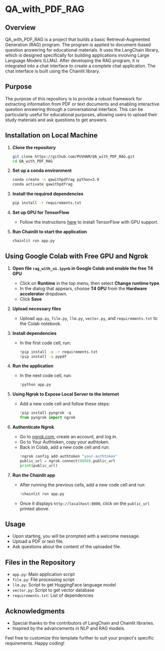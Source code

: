 # QA_with_PDF_RAG

## Overview
QA_with_PDF_RAG is a project that builds a basic Retrieval-Augmented Generation (RAG) program. The program is applied to document-based question answering for educational materials. It uses the LangChain library, which is designed specifically for building applications involving Large Language Models (LLMs). After developing the RAG program, it is integrated into a chat interface to create a complete chat application. The chat interface is built using the Chainlit library.

## Purpose
The purpose of this repository is to provide a robust framework for extracting information from PDF or text documents and enabling interactive question answering through a conversational interface. This can be particularly useful for educational purposes, allowing users to upload their study materials and ask questions to get answers.

## Installation on Local Machine

1. **Clone the repository**
    ```bash
    git clone https://github.com/PUVHAM/QA_with_PDF_RAG.git
    cd QA_with_PDF_RAG
    ```

2. **Set up a conda environment**
    ```bash
    conda create -n qawithpdfrag python=3.9
    conda activate qawithpdfrag
    ```

3. **Install the required dependencies**
    ```bash
    pip install -r requirements.txt
    ```

4. **Set up GPU for TensorFlow**
    - Follow the instructions [here](https://www.tensorflow.org/install/pip) to install TensorFlow with GPU support.

5. **Run Chainlit to start the application**
    ```bash
    chainlit run app.py
    ```
  
## Using Google Colab with Free GPU and Ngrok

1. **Open file `rag_with_ui.ipynb` in Google Colab and enable the free T4 GPU**
   - Click on **Runtime** in the top menu, then select **Change runtime type**.
   - In the dialog that appears, choose **T4 GPU** from the **Hardware accelerator** dropdown.
   - Click **Save**

2. **Upload necessary files**
    - Upload `app.py`, `file.py`, `llm.py`, `vector.py`, and `requirements.txt` to the Colab notebook.
  
3. **Install dependencies**
    - In the first code cell, run:
      ```bash
      !pip install -q -r requirements.txt
      !pip install -q pypdf
      ```
4. **Run the application**
    - In the next code cell, run:
      ```python
      !python app.py
      ```
5. **Using Ngrok to Expose Local Server to the Internet**
    - Add a new code cell and follow these steps:
      ```python
      !pip install pyngrok -q
      from pyngrok import ngrok
      ```
6. **Authenticate Ngrok**
    - Go to [ngrok.com](https://ngrok.com/), create an account, and log in.
    - Go to Your Authtoken, copy your authtoken.
    - Back in Colab, add a new code cell and run:
      ```python
      !ngrok config add-authtoken "your-authtoken"
      public_url = ngrok.connect(8000).public_url
      print(public_url)
      ```
7. **Run the Chainlit app**
    - After running the previous cells, add a new code cell and run:
      ```python
      !chainlit run app.py
      ```
    - Once it displays `http://localhost:8000`, click on the `public_url` printed above.

## Usage

* Upon starting, you will be prompted with a welcome message.
* Upload a PDF or text file.
* Ask questions about the content of the uploaded file.

## Files in the Repository
* `app.py`: Main application script
* `file.py`: File processing script
* `llm.py`: Script to get HuggingFace language model
* `vector.py`: Script to get vector database
* `requirements.txt`: List of dependencies

## Acknowledgments
* Special thanks to the contributors of LangChain and Chainlit libraries.
* Inspired by the advancements in NLP and RAG models.

Feel free to customize this template further to suit your project's specific requirements. Happy coding!
